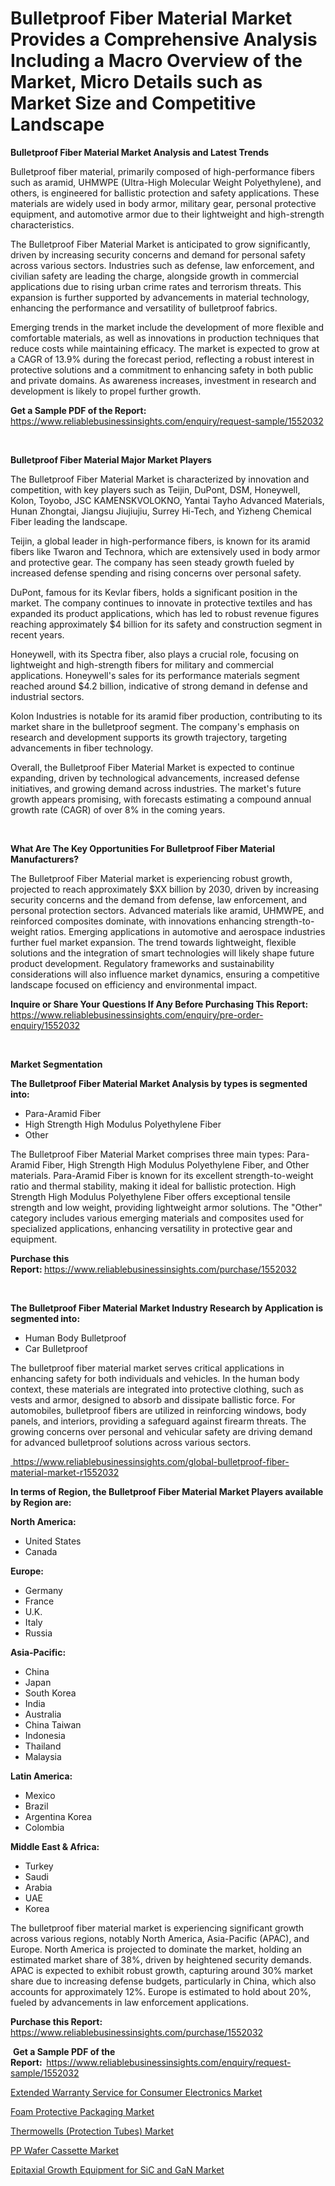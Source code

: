 <p><h1>Bulletproof Fiber Material Market Provides a Comprehensive Analysis Including a Macro Overview of the Market, Micro Details such as Market Size and Competitive Landscape</h1></p><p><strong>Bulletproof Fiber Material Market Analysis and Latest Trends</strong></p>
<p><p>Bulletproof fiber material, primarily composed of high-performance fibers such as aramid, UHMWPE (Ultra-High Molecular Weight Polyethylene), and others, is engineered for ballistic protection and safety applications. These materials are widely used in body armor, military gear, personal protective equipment, and automotive armor due to their lightweight and high-strength characteristics.</p><p>The Bulletproof Fiber Material Market is anticipated to grow significantly, driven by increasing security concerns and demand for personal safety across various sectors. Industries such as defense, law enforcement, and civilian safety are leading the charge, alongside growth in commercial applications due to rising urban crime rates and terrorism threats. This expansion is further supported by advancements in material technology, enhancing the performance and versatility of bulletproof fabrics.</p><p>Emerging trends in the market include the development of more flexible and comfortable materials, as well as innovations in production techniques that reduce costs while maintaining efficacy. The market is expected to grow at a CAGR of 13.9% during the forecast period, reflecting a robust interest in protective solutions and a commitment to enhancing safety in both public and private domains. As awareness increases, investment in research and development is likely to propel further growth.</p></p>
<p><strong>Get a Sample PDF of the Report:&nbsp;</strong> <a href="https://www.reliablebusinessinsights.com/enquiry/request-sample/1552032?utm_campaign=62&utm_medium=2&utm_source=Github&utm_content=ia&utm_term=07122024&utm_id=bulletproof-fiber-material">https://www.reliablebusinessinsights.com/enquiry/request-sample/1552032</a></p>
<p>&nbsp;</p>
<p><strong>Bulletproof Fiber Material Major Market Players</strong></p>
<p><p>The Bulletproof Fiber Material Market is characterized by innovation and competition, with key players such as Teijin, DuPont, DSM, Honeywell, Kolon, Toyobo, JSC KAMENSKVOLOKNO, Yantai Tayho Advanced Materials, Hunan Zhongtai, Jiangsu Jiujiujiu, Surrey Hi-Tech, and Yizheng Chemical Fiber leading the landscape.</p><p>Teijin, a global leader in high-performance fibers, is known for its aramid fibers like Twaron and Technora, which are extensively used in body armor and protective gear. The company has seen steady growth fueled by increased defense spending and rising concerns over personal safety.</p><p>DuPont, famous for its Kevlar fibers, holds a significant position in the market. The company continues to innovate in protective textiles and has expanded its product applications, which has led to robust revenue figures reaching approximately $4 billion for its safety and construction segment in recent years.</p><p>Honeywell, with its Spectra fiber, also plays a crucial role, focusing on lightweight and high-strength fibers for military and commercial applications. Honeywell's sales for its performance materials segment reached around $4.2 billion, indicative of strong demand in defense and industrial sectors.</p><p>Kolon Industries is notable for its aramid fiber production, contributing to its market share in the bulletproof segment. The company's emphasis on research and development supports its growth trajectory, targeting advancements in fiber technology.</p><p>Overall, the Bulletproof Fiber Material Market is expected to continue expanding, driven by technological advancements, increased defense initiatives, and growing demand across industries. The market's future growth appears promising, with forecasts estimating a compound annual growth rate (CAGR) of over 8% in the coming years.</p></p>
<p>&nbsp;</p>
<p><strong>What Are The Key Opportunities For Bulletproof Fiber Material Manufacturers?</strong></p>
<p><p>The Bulletproof Fiber Material market is experiencing robust growth, projected to reach approximately $XX billion by 2030, driven by increasing security concerns and the demand from defense, law enforcement, and personal protection sectors. Advanced materials like aramid, UHMWPE, and reinforced composites dominate, with innovations enhancing strength-to-weight ratios. Emerging applications in automotive and aerospace industries further fuel market expansion. The trend towards lightweight, flexible solutions and the integration of smart technologies will likely shape future product development. Regulatory frameworks and sustainability considerations will also influence market dynamics, ensuring a competitive landscape focused on efficiency and environmental impact.</p></p>
<p><strong>Inquire or Share Your Questions If Any Before Purchasing This Report:</strong> <a href="https://www.reliablebusinessinsights.com/enquiry/pre-order-enquiry/1552032?utm_campaign=62&utm_medium=2&utm_source=Github&utm_content=ia&utm_term=07122024&utm_id=bulletproof-fiber-material">https://www.reliablebusinessinsights.com/enquiry/pre-order-enquiry/1552032</a></p>
<p>&nbsp;</p>
<p><strong>Market Segmentation</strong></p>
<p><strong>The Bulletproof Fiber Material Market Analysis by types is segmented into:</strong></p>
<p><ul><li>Para-Aramid Fiber</li><li>High Strength High Modulus Polyethylene Fiber</li><li>Other</li></ul></p>
<p><p>The Bulletproof Fiber Material Market comprises three main types: Para-Aramid Fiber, High Strength High Modulus Polyethylene Fiber, and Other materials. Para-Aramid Fiber is known for its excellent strength-to-weight ratio and thermal stability, making it ideal for ballistic protection. High Strength High Modulus Polyethylene Fiber offers exceptional tensile strength and low weight, providing lightweight armor solutions. The "Other" category includes various emerging materials and composites used for specialized applications, enhancing versatility in protective gear and equipment.</p></p>
<p><strong>Purchase this Report:&nbsp;</strong><a href="https://www.reliablebusinessinsights.com/purchase/1552032?utm_campaign=62&utm_medium=2&utm_source=Github&utm_content=ia&utm_term=07122024&utm_id=bulletproof-fiber-material">https://www.reliablebusinessinsights.com/purchase/1552032</a></p>
<p>&nbsp;</p>
<p><strong>The Bulletproof Fiber Material Market Industry Research by Application is segmented into:</strong></p>
<p><ul><li>Human Body Bulletproof</li><li>Car Bulletproof</li></ul></p>
<p><p>The bulletproof fiber material market serves critical applications in enhancing safety for both individuals and vehicles. In the human body context, these materials are integrated into protective clothing, such as vests and armor, designed to absorb and dissipate ballistic force. For automobiles, bulletproof fibers are utilized in reinforcing windows, body panels, and interiors, providing a safeguard against firearm threats. The growing concerns over personal and vehicular safety are driving demand for advanced bulletproof solutions across various sectors.</p></p>
<p><a href="https://www.reliablebusinessinsights.com/global-bulletproof-fiber-material-market-r1552032?utm_campaign=62&utm_medium=2&utm_source=Github&utm_content=ia&utm_term=07122024&utm_id=bulletproof-fiber-material">&nbsp;https://www.reliablebusinessinsights.com/global-bulletproof-fiber-material-market-r1552032</a></p>
<p><strong>In terms of Region, the Bulletproof Fiber Material Market Players available by Region are:</strong></p>
<p>
    <p> <strong> North America: </strong>
        <ul>
            <li>United States</li>
            <li>Canada</li>
        </ul>
        </p> 
    <p> <strong> Europe: </strong>
        <ul>
            <li>Germany</li>
            <li>France</li>
            <li>U.K.</li>
            <li>Italy</li>
            <li>Russia</li>
        </ul>
        </p> 
    <p> <strong> Asia-Pacific: </strong>
        <ul>
            <li>China</li>
            <li>Japan</li>
            <li>South Korea</li>
            <li>India</li>
            <li>Australia</li>
            <li>China Taiwan</li>
            <li>Indonesia</li>
            <li>Thailand</li>
            <li>Malaysia</li>
        </ul>
        </p> 
    <p> <strong> Latin America: </strong>
        <ul>
            <li>Mexico</li>
            <li>Brazil</li>
            <li>Argentina Korea</li>
            <li>Colombia</li>
        </ul>
        </p> 
    <p> <strong> Middle East & Africa: </strong>
        <ul>
            <li>Turkey</li>
            <li>Saudi</li>
            <li>Arabia</li>
            <li>UAE</li>
            <li>Korea</li>
        </ul>
    </p>
    </p>
<p><p>The bulletproof fiber material market is experiencing significant growth across various regions, notably North America, Asia-Pacific (APAC), and Europe. North America is projected to dominate the market, holding an estimated market share of 38%, driven by heightened security demands. APAC is expected to exhibit robust growth, capturing around 30% market share due to increasing defense budgets, particularly in China, which also accounts for approximately 12%. Europe is estimated to hold about 20%, fueled by advancements in law enforcement applications.</p></p>
<p><strong>Purchase this Report: </strong><a href="https://www.reliablebusinessinsights.com/purchase/1552032?utm_campaign=62&utm_medium=2&utm_source=Github&utm_content=ia&utm_term=07122024&utm_id=bulletproof-fiber-material">https://www.reliablebusinessinsights.com/purchase/1552032</a></p>
<p>&nbsp;<strong>Get a Sample PDF of the Report:&nbsp;&nbsp;</strong><a href="https://www.reliablebusinessinsights.com/enquiry/request-sample/1552032?utm_campaign=62&utm_medium=2&utm_source=Github&utm_content=ia&utm_term=07122024&utm_id=bulletproof-fiber-material">https://www.reliablebusinessinsights.com/enquiry/request-sample/1552032</a></p>
<p><strong></strong></p>
<p><p><a href="https://github.com/WashimHussain441/Market-Research-Report-List-1/blob/main/extended-warranty-service-for-consumer-electronics-market.md?utm_campaign=62&utm_medium=2&utm_source=Github&utm_content=ia&utm_term=07122024&utm_id=bulletproof-fiber-material">Extended Warranty Service for Consumer Electronics Market</a></p><p><a href="https://www.linkedin.com/pulse/foam-protective-packaging-market-forecast-global-trends-8u1mf?utm_campaign=62&utm_medium=2&utm_source=Github&utm_content=ia&utm_term=07122024&utm_id=bulletproof-fiber-material">Foam Protective Packaging Market</a></p><p><a href="https://github.com/manesros8/Market-Research-Report-List-1/blob/main/thermowells-protection-tubes-market.md?utm_campaign=62&utm_medium=2&utm_source=Github&utm_content=ia&utm_term=07122024&utm_id=bulletproof-fiber-material">Thermowells (Protection Tubes) Market</a></p><p><a href="https://issuu.com/reportprime-2/docs/pp-wafer-cassette-market-size-2030.pptx?utm_campaign=62&utm_medium=2&utm_source=Github&utm_content=ia&utm_term=07122024&utm_id=bulletproof-fiber-material">PP Wafer Cassette Market</a></p><p><a href="https://www.linkedin.com/pulse/compreh-proposis-fbaif?utm_campaign=62&utm_medium=2&utm_source=Github&utm_content=ia&utm_term=07122024&utm_id=bulletproof-fiber-material">Epitaxial Growth Equipment for SiC and GaN Market</a></p></p>